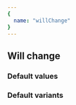 ```yaml
---
{
  name: "willChange"
}
---
```


## Will change

### Default values
<!-- defaults.values.start -->

<!-- defaults.values.end -->


### Default variants
<!-- defaults.variants.start -->

<!-- defaults.variants.end -->

